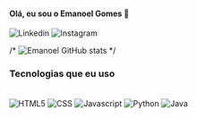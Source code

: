 #### Olá, eu sou o Emanoel Gomes 👋
![Linkedin](https://img.shields.io/badge/LinkedIn-0077B5?style=for-the-badge&logo=linkedin&logoColor=white)
![Instagram](https://img.shields.io/badge/Instagram-E4405F?style=for-the-badge&logo=instagram&logoColor=white)

/* ![Emanoel GitHub stats](https://github-readme-stats.vercel.app/api?username=Emanoel-Gomes&show_icons=true&theme=cobalt) */

### Tecnologias que eu uso
<div style="display: inline_block"></br>
  <img align=center alt="HTML5" src="https://img.shields.io/badge/HTML-239120?style=for-the-badge&logo=html5&logoColor=white"/>
  <img align=center alt="CSS" src="https://img.shields.io/badge/CSS-239120?&style=for-the-badge&logo=css3&logoColor=white"/>
  <img align=center alt="Javascript" src="https://img.shields.io/badge/JavaScript-F7DF1E?style=for-the-badge&logo=javascript&logoColor=black"/>
  <img align=center alt="Python" src="https://img.shields.io/badge/Python-3776AB?style=for-the-badge&logo=python&logoColor=white"/>
  <img align=center alt="Java" src="https://img.shields.io/badge/Java-ED8B00?style=for-the-badge&logo=openjdk&logoColor=white"/>
</div>

### 
